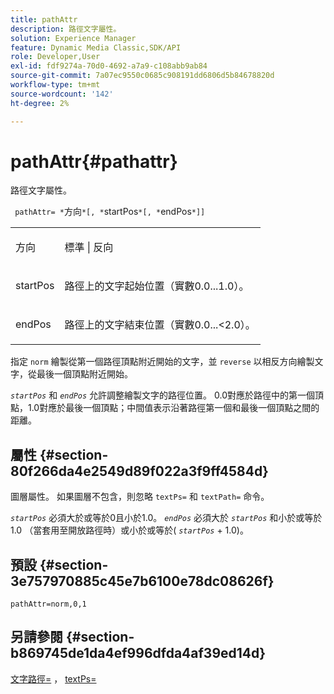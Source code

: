 ```yaml
---
title: pathAttr
description: 路徑文字屬性。
solution: Experience Manager
feature: Dynamic Media Classic,SDK/API
role: Developer,User
exl-id: fdf9274a-70d0-4692-a7a9-c108abb9ab84
source-git-commit: 7a07ec9550c0685c908191dd6806d5b84678820d
workflow-type: tm+mt
source-wordcount: '142'
ht-degree: 2%

---
```


# pathAttr{#pathattr}

路徑文字屬性。

` pathAttr= *`方向`*[, *`startPos`*[, *`endPos`*]]`

<table id="simpletable_EC76095316AF4F07B1DDCC0D72B814CF"> 
 <tr class="strow"> 
  <td class="stentry"> <p> <span class="varname"> 方向 </span> </p> </td> 
  <td class="stentry"> <p> <span class="codeph"> 標準 </span> | <span class="codeph"> 反向 </span> </p> </td> 
 </tr> 
 <tr class="strow"> 
  <td class="stentry"> <p> <span class="varname"> startPos </span> </p> </td> 
  <td class="stentry"> <p>路徑上的文字起始位置（實數0.0...1.0）。 </p> </td> 
 </tr> 
 <tr class="strow"> 
  <td class="stentry"> <p> <span class="varname"> endPos </span> </p> </td> 
  <td class="stentry"> <p>路徑上的文字結束位置（實數0.0...&lt;2.0）。 </p> </td> 
 </tr> 
</table>

指定 `norm` 繪製從第一個路徑頂點附近開始的文字，並 `reverse` 以相反方向繪製文字，從最後一個頂點附近開始。

*`startPos`* 和 *`endPos`* 允許調整繪製文字的路徑位置。 0.0對應於路徑中的第一個頂點，1.0對應於最後一個頂點；中間值表示沿著路徑第一個和最後一個頂點之間的距離。

## 屬性 {#section-80f266da4e2549d89f022a3f9ff4584d}

圖層屬性。 如果圖層不包含，則忽略 `textPs=` 和 `textPath=` 命令。

*`startPos`* 必須大於或等於0且小於1.0。 *`endPos`* 必須大於 *`startPos`* 和小於或等於1.0 （當套用至開放路徑時）或小於或等於( *`startPos`* + 1.0)。

## 預設 {#section-3e757970885c45e7b6100e78dc08626f}

`pathAttr=norm,0,1`

## 另請參閱 {#section-b869745de1da4ef996dfda4af39ed14d}

[文字路徑=](../../../../../is-api/http-ref/image-serving-api-ref/c-http-protocol-reference/c-command-reference/r-textpath.md#reference-b09cc0902dff4725bdb54d5da4076ccd) ， [textPs=](../../../../../is-api/http-ref/image-serving-api-ref/c-http-protocol-reference/c-command-reference/r-textps.md#reference-4209a2a6169f44278da2647cfb0cd767)
